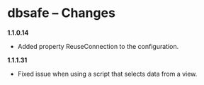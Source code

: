 dbsafe – Changes
================

**1.1.0.14**
* Added property ReuseConnection to the configuration.

**1.1.1.31**
* Fixed issue when using a script that selects data from a view.
